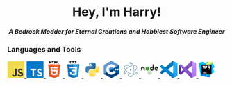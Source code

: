 <h1 align="center"> Hey, I'm Harry! </h1>
<h5 align="center"> A Bedrock Modder for Eternal Creations and Hobbiest Software Engineer </h2>
<h5 align="left"> </h5>

### Languages and Tools 
<p align="left">
<a
  href="https://developer.mozilla.org/en-US/docs/Web/JavaScript"
  target="_blank"
  rel="noreferrer"
>
  <img
    src="https://raw.githubusercontent.com/devicons/devicon/master/icons/javascript/javascript-original.svg"
    alt="javascript"
    width="40"
    height="40"
  />
</a>
<a
  href="https://www.typescriptlang.org"
  target="_blank"
  rel="noreferrer"
>
  <img
    src="https://raw.githubusercontent.com/devicons/devicon/refs/heads/master/icons/typescript/typescript-original.svg"
    alt="javascript"
    width="40"
    height="40"
  />
</a>
  <a href="https://www.w3.org/html/" target="_blank" rel="noreferrer">
  <img
    src="https://raw.githubusercontent.com/devicons/devicon/master/icons/html5/html5-original-wordmark.svg"
    alt="html5"
    width="40"
    height="40"
  />
</a>
<a href="https://www.w3schools.com/css/" target="_blank" rel="noreferrer">
  <img
    src="https://raw.githubusercontent.com/devicons/devicon/master/icons/css3/css3-original-wordmark.svg"
    alt="css3"
    width="40"
    height="40"
  />
</a>
<a href="https://www.python.org" target="_blank" rel="noreferrer">
  <img
    src="https://raw.githubusercontent.com/devicons/devicon/master/icons/python/python-original.svg"
    alt="python"
    width="40"
    height="40"
  />
</a>
<a href="https://www.w3schools.com/cpp/" target="_blank" rel="noreferrer">
  <img
    src="https://raw.githubusercontent.com/devicons/devicon/master/icons/cplusplus/cplusplus-original.svg"
    alt="c"
    width="40"
    height="40"
  />
</a>
<a href="https://www.electronjs.org" target="_blank" rel="noreferrer">
  <img
    src="https://raw.githubusercontent.com/devicons/devicon/refs/heads/master/icons/electron/electron-original.svg"
    alt="electron"
    width="40"
    height="40"
  />
</a>
<a href="https://nodejs.org/" target="_blank" rel="noreferrer">
  <img
    src="https://raw.githubusercontent.com/devicons/devicon/refs/heads/master/icons/nodejs/nodejs-original-wordmark.svg"
    alt="electron"
    width="40"
    height="40"
  />
</a>
<a href="https://code.visualstudio.com" target="_blank" rel="noreferrer">
  <img 
    src="https://raw.githubusercontent.com/devicons/devicon/refs/heads/master/icons/vscode/vscode-original.svg"
    alt="vscode"
    width="40"
    height="40"
  />
</a>
<a href="https://visualstudio.microsoft.com" target="_blank" rel="noreferrer">
  <img 
    src="https://raw.githubusercontent.com/devicons/devicon/refs/heads/master/icons/visualstudio/visualstudio-original.svg"
    alt="vscode"
    width="40"
    height="40"
  />
</a>
<a href="https://www.jetbrains.com/webstorm/" target="_blank" rel="noreferrer">
  <img 
    src="https://raw.githubusercontent.com/devicons/devicon/refs/heads/master/icons/webstorm/webstorm-original.svg"
    alt="webstorm"
    width="40"
    height="40"
  />
</a>
</p>
